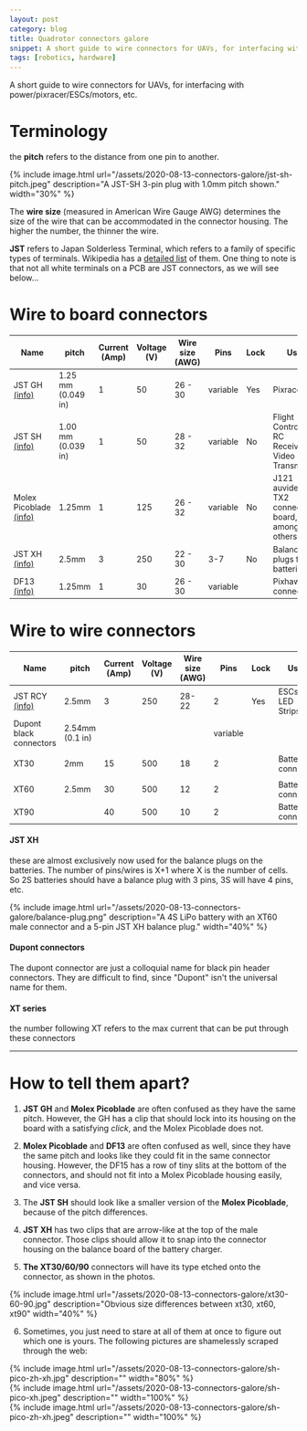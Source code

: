 ```yaml
---
layout: post
category: blog
title: Quadrotor connectors galore
snippet: A short guide to wire connectors for UAVs, for interfacing with power/pixracer/ESCs/motors, etc.
tags: [robotics, hardware]
---
```


A short guide to wire connectors for UAVs, for interfacing with power/pixracer/ESCs/motors, etc.

# Terminology

the **pitch** refers to the distance from one pin to another.

{% include image.html url="/assets/2020-08-13-connectors-galore/jst-sh-pitch.jpeg"
  description="A JST-SH 3-pin plug with 1.0mm pitch shown."
  width="30%" %}

The **wire size** (measured in American Wire Gauge AWG) determines the size of the wire that can be accommodated in the connector housing. The higher the number, the thinner the wire.

**JST** refers to Japan Solderless Terminal, which refers to a family of specific types of terminals. Wikipedia has a [detailed list](https://en.wikipedia.org/wiki/JST_connector) of them. One thing to note is that not all white terminals on a PCB are JST connectors, as we will see below...

# Wire to board connectors


| Name                     | pitch              | Current (Amp) | Voltage (V) | Wire size (AWG) | Pins     | Lock | Uses                                               | Image |
|--------------------------|--------------------|---------------|-------------|-----------------|----------|------|----------------------------------------------------|-------|
| JST GH [(info)](http://www.jst-mfg.com/product/detail_e.php?series=105/)                   | 1.25 mm (0.049 in) |             1 |          50 | 26 - 30        | variable | Yes  | Pixracer                                           | <img src="/assets/2020-08-13-connectors-galore/jst-gh.png" style="width:150px;"> |
| JST SH [(info)](http://www.jst-mfg.com/product/detail_e.php?series=231)                   | 1.00 mm (0.039 in) |             1 |          50 | 28 - 32        | variable | No   | Flight Controllers, RC Receivers, Video Transmitters | <img src="/assets/2020-08-13-connectors-galore/jst-sh.jpg" style="width:150px;">   |
| Molex Picoblade [(info)](https://www.molex.com/molex/products/family/picoblade)          | 1.25mm             |             1 |         125 | 26 - 32         | variable | No   | J121 auvidea TX2 connector board, amongst others    | <img src="/assets/2020-08-13-connectors-galore/pico.jpeg" style="width:150px;">   |
| JST XH [(info)](http://www.jst-mfg.com/product/detail_e.php?series=277)                   | 2.5mm              |             3 |         250 | 22 - 30      |      3-7 | No   | Balance plugs for batteries                        | <img src="/assets/2020-08-13-connectors-galore/jst-xh.png" style="width:150px;">      |
| DF13 [(info)](https://www.hirose.com/product/series/DF13?lang=en#)                    | 1.25mm             |             1 |          30 | 26 - 30       | variable |      | Pixhawk connector                                  | <img src="/assets/2020-08-13-connectors-galore/DF13.jpg" style="width:150px;">      |


# Wire to wire connectors

| Name                     | pitch              | Current (Amp) | Voltage (V) | Wire size (AWG) | Pins     | Lock | Uses                                               | Image |
|--------------------------|--------------------|---------------|-------------|-----------------|----------|------|----------------------------------------------------|-------|
| JST RCY [(info)](https://www.jst-mfg.com/product/detail_e.php?series=521)                  | 2.5mm              |             3 |         250 | 28-22           |        2 | Yes  | ESCs, LED Strips                                   | <img src="/assets/2020-08-13-connectors-galore/jst-rcy.jpeg" style="width:150px;">   |
| Dupont black connectors  | 2.54mm (0.1 in)    |               |             |                 | variable |      |                                                    |<img src="/assets/2020-08-13-connectors-galore/dupont.jpg" style="width:150px;">    |
| XT30                     | 2mm                |            15 |         500 |              18 |        2 |      | Battery connector                                  | <img src="/assets/2020-08-13-connectors-galore/xt30.jpg" style="width:150px;">   |
| XT60                     | 2.5mm              |            30 |         500 |              12 |        2 |      | Battery connector                                  | <img src="/assets/2020-08-13-connectors-galore/xt60.webp" style="width:150px;"> |
| XT90                     |                    |            40 |         500 |              10 |        2 |      | Battery connector                                  | <img src="/assets/2020-08-13-connectors-galore/xt90.jpg" style="width:150px;">  |



#### JST XH
these are almost exclusively now used for the balance plugs on the batteries.  The number of pins/wires is X+1 where X is the number of cells. So 2S batteries should have a balance plug with 3 pins, 3S will have 4 pins, etc.

{% include image.html url="/assets/2020-08-13-connectors-galore/balance-plug.png"
  description="A 4S LiPo battery with an XT60 male connector and a 5-pin JST XH balance plug."
  width="40%" %}

#### Dupont connectors
The dupont connector are just a colloquial name for black pin header connectors. They are difficult to find, since "Dupont" isn't the universal name for them.

#### XT series
the number following XT refers to the max current that can be put through these connectors

--------------

# How to tell them apart?

1. **JST GH** and **Molex Picoblade** are often confused as they have the same pitch. However, the GH has a clip that should lock into its housing on the board with a satisfying *click*, and the Molex Picoblade does not.

2. **Molex Picoblade** and **DF13** are often confused as well, since they have the same pitch and looks like they could fit in the same connector housing. However, the DF15 has a row of tiny slits at the bottom of the connectors, and should not fit into a Molex Picoblade housing easily, and vice versa.

3. The **JST SH** should look like a smaller version of the **Molex Picoblade**, because of the pitch differences.

4. **JST XH** has two clips that are arrow-like at the top of the male connector. Those clips should allow it to snap into the connector housing on the balance board of the battery charger.

5. **The XT30/60/90** connectors will have its type etched onto the connector, as shown in the photos.

{% include image.html url="/assets/2020-08-13-connectors-galore/xt30-60-90.jpg"
  description="Obvious size differences between xt30, xt60, xt90"
  width="40%"
%}

6. Sometimes, you just need to stare at all of them at once to figure out which one is yours. The following pictures are shamelessly scraped through the web:

<div class="col">
{% include image.html url="/assets/2020-08-13-connectors-galore/sh-pico-zh-xh.jpg"
  description=""
  width="80%"
%}
</div>
<div class="row">
<div class="col">
{% include image.html url="/assets/2020-08-13-connectors-galore/sh-pico-xh.jpeg"
  description=""
  width="100%"
%}
</div>
    <div class="col">
    {% include image.html url="/assets/2020-08-13-connectors-galore/sh-pico-zh-xh.jpeg"
      description=""
      width="100%"
    %}
    </div>

</div>
